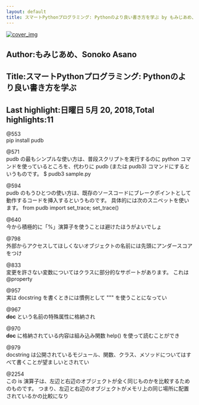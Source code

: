 ```yaml
---
layout: default
title: スマートPythonプログラミング: Pythonのより良い書き方を学ぶ by もみじあめ、Sonoko Asano
---
```


[![cover_img](http://images-jp.amazon.com/images/P/B01CX2AVUG.09.MZZZZZZZ.jpg)](https://www.amazon.co.jp/dp/B01CX2AVUG)  
## Author:もみじあめ、Sonoko Asano  
## Title:スマートPythonプログラミング: Pythonのより良い書き方を学ぶ  
## Last highlight:日曜日 5月 20, 2018,Total highlights:11  
  
@553  
pip install pudb  
  
@571  
pudb の最もシンプルな使い方は、普段スクリプトを実行するのに python コマンドを使っているところを、代わりに pudb (または pudb3) コマンドにするというものです。 $ pudb3 sample.py  
  
@594  
pudb のもうひとつの使い方は、既存のソースコードにブレークポイントとして動作するコードを挿入するというものです。 具体的には次のスニペットを使います。 from pudb import set_trace; set_trace()  
  
@640  
今から積極的に「%」演算子を使うことは避けたほうがよいでしょ  
  
@798  
外部からアクセスしてほしくないオブジェクトの名前には先頭にアンダースコアをつけ  
  
@833  
変更を許さない変数についてはクラスに部分的なサポートがあります。 これは @property  
  
@957  
実は docstring を書くときには慣例として """ を使うことになってい  
  
@967  
__doc__ という名前の特殊属性に格納され  
  
@970  
__doc__ に格納されている内容は組み込み関数 help() を使って読むことができ  
  
@979  
docstring は公開されているモジュール、関数、クラス、メソッドについてはすべて書くことが望ましいとされてい  
  
@2254  
この is 演算子は、左辺と右辺のオブジェクトが全く同じものかを比較するためのものです。 つまり、左辺と右辺のオブジェクトがメモリ上の同じ場所に配置されているかの比較になり  